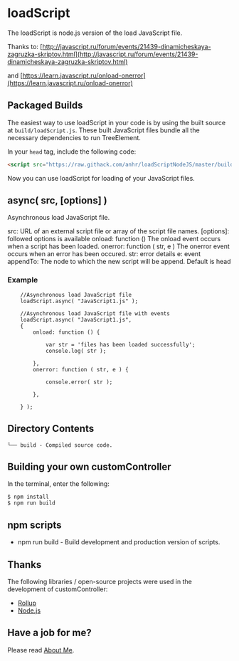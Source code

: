 ﻿# loadScript
The loadScript is node.js version of the load JavaScript file.

Thanks to: [http://javascript.ru/forum/events/21439-dinamicheskaya-zagruzka-skriptov.html](http://javascript.ru/forum/events/21439-dinamicheskaya-zagruzka-skriptov.html)

and [https://learn.javascript.ru/onload-onerror](https://learn.javascript.ru/onload-onerror)


## Packaged Builds
The easiest way to use loadScript in your code is by using the built source at `build/loadScript.js`.
These built JavaScript files bundle all the necessary dependencies to run TreeElement.

In your `head` tag, include the following code:
```html
<script src="https://raw.githack.com/anhr/loadScriptNodeJS/master/build/loadScript.js"></script>
```

Now you can use loadScript for loading of your JavaScript files.

## async( src, [options] )

Asynchronous load JavaScript file.

src: URL of an external script file or array of the script file names.
[options]: followed options is available
	onload: function () The onload event occurs when a script has been loaded.
	onerror: function ( str, e ) The onerror event occurs when an error has been occured.
		str: error details
		e: event
	appendTo: The node to which the new script will be append. Default is head

### Example
```
	//Asynchronous load JavaScript file
	loadScript.async( "JavaScript1.js" );
```
```
	//Asynchronous load JavaScript file with events
    loadScript.async( "JavaScript1.js",
    {
        onload: function () {

            var str = 'files has been loaded successfully';
            console.log( str );

        },
        onerror: function ( str, e ) {

            console.error( str );

        },

    } );
```

## Directory Contents

```
└── build - Compiled source code.
```

## Building your own customController

In the terminal, enter the following:

```
$ npm install
$ npm run build
```

## npm scripts

- npm run build - Build development and production version of scripts.

## Thanks
The following libraries / open-source projects were used in the development of customController:
 * [Rollup](https://rollupjs.org)
 * [Node.js](http://nodejs.org/)

 ## Have a job for me?
Please read [About Me](https://anhr.github.io/AboutMe/).
